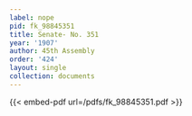 ```yaml
---
label: nope
pid: fk_98845351
title: Senate- No. 351
year: '1907'
author: 45th Assembly
order: '424'
layout: single
collection: documents
---
```



{{< embed-pdf url=/pdfs/fk_98845351.pdf >}}